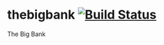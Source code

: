 thebigbank [![Build Status](https://travis-ci.org/PelleRavn/thebigbank.png?branch=master)](https://travis-ci.org/PelleRavn/thebigbank)
==========

The Big Bank
